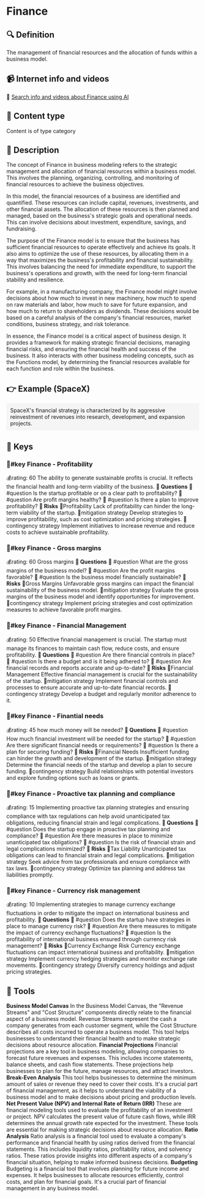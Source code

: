 
# Finance


## 🔍 Definition
The management of financial resources and the allocation of funds within a business model.


## 📹 Internet info and videos
🤖 [Search info and videos about Finance using AI](https://www.perplexity.ai/search?q=videos+about+Finance:+the+management+of+financial+resources+and+the+allocation+of+funds+within+a+business+model.
)

## 📰 Content type 
Content is of type category

## 📖 Description
The concept of Finance in business modeling refers to the strategic management and allocation of financial resources within a business model. This involves the planning, organizing, controlling, and monitoring of financial resources to achieve the business objectives.

In this model, the financial resources of a business are identified and quantified. These resources can include capital, revenues, investments, and other financial assets. The allocation of these resources is then planned and managed, based on the business's strategic goals and operational needs. This can involve decisions about investment, expenditure, savings, and fundraising.

The purpose of the Finance model is to ensure that the business has sufficient financial resources to operate effectively and achieve its goals. It also aims to optimize the use of these resources, by allocating them in a way that maximizes the business's profitability and financial sustainability. This involves balancing the need for immediate expenditure, to support the business's operations and growth, with the need for long-term financial stability and resilience.

For example, in a manufacturing company, the Finance model might involve decisions about how much to invest in new machinery, how much to spend on raw materials and labor, how much to save for future expansion, and how much to return to shareholders as dividends. These decisions would be based on a careful analysis of the company's financial resources, market conditions, business strategy, and risk tolerance.

In essence, the Finance model is a critical aspect of business design. It provides a framework for making strategic financial decisions, managing financial risks, and ensuring the financial health and success of the business. It also interacts with other business modeling concepts, such as the Functions model, by determining the financial resources available for each function and role within the business.

## 👉 Example (SpaceX)

<div style="background-color: #f5f5f5; padding: 10px;">SpaceX's financial strategy is characterized by its aggressive reinvestment of revenues into research, development, and expansion projects.
</div>

## 🔑 Keys

### 🔑#key Finance - Profitability

💰rating: 60
The ability to generate sustainable profits is crucial. It reflects the financial health and long-term viability of the business.
**💭 Questions**
💭 #question Is the startup profitable or on a clear path to profitability?
 💭 #question Are profit margins healthy?
 💭 #question Is there a plan to improve profitability?
**🚨 Risks**
🚨Profitability
Lack of profitability can hinder the long-term viability of the startup.
🚨mitigation strategy
Develop strategies to improve profitability, such as cost optimization and pricing strategies.
🚨contingency strategy
Implement initiatives to increase revenue and reduce costs to achieve sustainable profitability.


### 🔑#key Finance - Gross margins

💰rating: 60
Gross margins
**💭 Questions**
💭 #question What are the gross margins of the business model?
 💭 #question Are the profit margins favorable?
 💭 #question Is the business model financially sustainable?
**🚨 Risks**
🚨Gross Margins
Unfavorable gross margins can impact the financial sustainability of the business model.
🚨mitigation strategy
Evaluate the gross margins of the business model and identify opportunities for improvement.
🚨contingency strategy
Implement pricing strategies and cost optimization measures to achieve favorable profit margins.


### 🔑#key Finance - Financial Management

💰rating: 50
Effective financial management is crucial. The startup must manage its finances to maintain cash flow, reduce costs, and ensure profitability.
**💭 Questions**
💭 #question Are there financial controls in place?
 💭 #question Is there a budget and is it being adhered to?
 💭 #question Are financial records and reports accurate and up-to-date?
**🚨 Risks**
🚨Financial Management
Effective financial management is crucial for the sustainability of the startup.
🚨mitigation strategy
Implement financial controls and processes to ensure accurate and up-to-date financial records.
🚨contingency strategy
Develop a budget and regularly monitor adherence to it.


### 🔑#key Finance - Finantial needs

💰rating: 45
how much money will be needed?
**💭 Questions**
💭 #question How much financial investment will be needed for the startup?
 💭 #question Are there significant financial needs or requirements?
 💭 #question Is there a plan for securing funding?
**🚨 Risks**
🚨Financial Needs
Insufficient funding can hinder the growth and development of the startup.
🚨mitigation strategy
Determine the financial needs of the startup and develop a plan to secure funding.
🚨contingency strategy
Build relationships with potential investors and explore funding options such as loans or grants.


### 🔑#key Finance - Proactive tax planning and compliance

💰rating: 15
Implementing proactive tax planning strategies and ensuring compliance with tax regulations can help avoid unanticipated tax obligations, reducing financial strain and legal complications.
**💭 Questions**
💭 #question Does the startup engage in proactive tax planning and compliance?
 💭 #question Are there measures in place to minimize unanticipated tax obligations?
 💭 #question Is the risk of financial strain and legal complications minimized?
**🚨 Risks**
🚨Tax Liability
Unanticipated tax obligations can lead to financial strain and legal complications.
🚨mitigation strategy
Seek advice from tax professionals and ensure compliance with tax laws.
🚨contingency strategy
Optimize tax planning and address tax liabilities promptly.


### 🔑#key Finance - Currency risk management

💰rating: 10
Implementing strategies to manage currency exchange fluctuations in order to mitigate the impact on international business and profitability.
**💭 Questions**
💭 #question Does the startup have strategies in place to manage currency risk?
 💭 #question Are there measures to mitigate the impact of currency exchange fluctuations?
 💭 #question Is the profitability of international business ensured through currency risk management?
**🚨 Risks**
🚨Currency Exchange Risk
Currency exchange fluctuations can impact international business and profitability.
🚨mitigation strategy
Implement currency hedging strategies and monitor exchange rate movements.
🚨contingency strategy
Diversify currency holdings and adjust pricing strategies.



## 🧰 Tools
**Business Model Canvas**
In the Business Model Canvas, the "Revenue Streams" and "Cost Structure" components directly relate to the financial aspect of a business model. Revenue Streams represent the cash a company generates from each customer segment, while the Cost Structure describes all costs incurred to operate a business model. This tool helps businesses to understand their financial health and to make strategic decisions about resource allocation.
**Financial Projections**
Financial projections are a key tool in business modeling, allowing companies to forecast future revenues and expenses. This includes income statements, balance sheets, and cash flow statements. These projections help businesses to plan for the future, manage resources, and attract investors.
**Break-Even Analysis**
This tool helps businesses to determine the minimum amount of sales or revenue they need to cover their costs. It's a crucial part of financial management, as it helps to understand the viability of a business model and to make decisions about pricing and production levels.
**Net Present Value (NPV) and Internal Rate of Return (IRR)**
These are financial modeling tools used to evaluate the profitability of an investment or project. NPV calculates the present value of future cash flows, while IRR determines the annual growth rate expected for the investment. These tools are essential for making strategic decisions about resource allocation.
**Ratio Analysis**
Ratio analysis is a financial tool used to evaluate a company's performance and financial health by using ratios derived from the financial statements. This includes liquidity ratios, profitability ratios, and solvency ratios. These ratios provide insights into different aspects of a company's financial situation, helping to make informed business decisions.
**Budgeting**
Budgeting is a financial tool that involves planning for future income and expenses. It helps businesses to allocate resources efficiently, control costs, and plan for financial goals. It's a crucial part of financial management in any business model.
